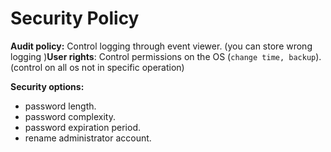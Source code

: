 # Security Policy

**Audit policy:** Control logging through event viewer. (you can store wrong logging )**User rights**: Control permissions on the OS (`change time, backup`).(control on all os not in specific operation)

**Security options:**

* password length.
* password complexity.
* password expiration period.
* rename administrator account.
